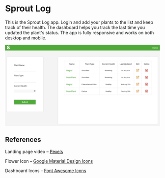 # Sprout Log

  This is the Sprout Log app. Login and add your plants to the list and keep track of their health. The dashboard helps you track the last time you updated the plant's status. The app is fully responsive and works on both desktop and mobile.

  ![A screenshot of the Sprout Log dashboard](./public/desktop-screenshot.png)

## References

  Landing page video – [Pexels](https://videos.pexels.com/)


  Flower Icon – [Google Material Design Icons](https://material.io/tools/icons/)

  
  Dashboard Icons – [Font Awesome Icons](https://fontawesome.com/)